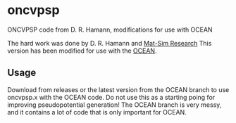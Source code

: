 # oncvpsp
ONCVPSP code from D. R. Hamann, modifications for use with OCEAN

The hard work was done by D. R. Hamann and [Mat-Sim Research](http://www.mat-simresearch.com)
This version has been modified for use with the [OCEAN](www.ocean-code.com). 

## Usage
Download from releases or the latest version from the OCEAN branch to use oncvpsp.x with the OCEAN code. Do not use this as a starting poing for improving pseudopotential generation! The OCEAN branch is very messy, and it contains a lot of code that is only important for OCEAN. 
